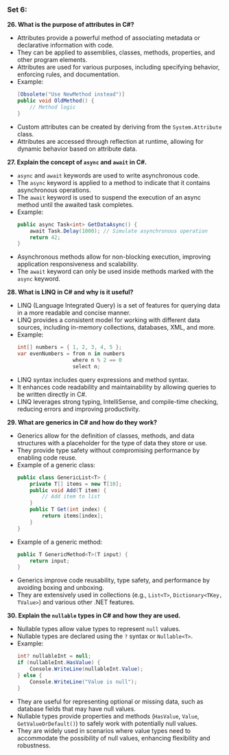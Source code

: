 ### Set 6:

**26. What is the purpose of attributes in C#?**
- Attributes provide a powerful method of associating metadata or declarative information with code.
- They can be applied to assemblies, classes, methods, properties, and other program elements.
- Attributes are used for various purposes, including specifying behavior, enforcing rules, and documentation.
- Example:
  ```csharp
  [Obsolete("Use NewMethod instead")]
  public void OldMethod() {
      // Method logic
  }
  ```
- Custom attributes can be created by deriving from the `System.Attribute` class.
- Attributes are accessed through reflection at runtime, allowing for dynamic behavior based on attribute data.

**27. Explain the concept of `async` and `await` in C#.**
- `async` and `await` keywords are used to write asynchronous code.
- The `async` keyword is applied to a method to indicate that it contains asynchronous operations.
- The `await` keyword is used to suspend the execution of an async method until the awaited task completes.
- Example:
  ```csharp
  public async Task<int> GetDataAsync() {
      await Task.Delay(1000); // Simulate asynchronous operation
      return 42;
  }
  ```
- Asynchronous methods allow for non-blocking execution, improving application responsiveness and scalability.
- The `await` keyword can only be used inside methods marked with the `async` keyword.

**28. What is LINQ in C# and why is it useful?**
- LINQ (Language Integrated Query) is a set of features for querying data in a more readable and concise manner.
- LINQ provides a consistent model for working with different data sources, including in-memory collections, databases, XML, and more.
- Example:
  ```csharp
  int[] numbers = { 1, 2, 3, 4, 5 };
  var evenNumbers = from n in numbers
                    where n % 2 == 0
                    select n;
  ```
- LINQ syntax includes query expressions and method syntax.
- It enhances code readability and maintainability by allowing queries to be written directly in C#.
- LINQ leverages strong typing, IntelliSense, and compile-time checking, reducing errors and improving productivity.

**29. What are generics in C# and how do they work?**
- Generics allow for the definition of classes, methods, and data structures with a placeholder for the type of data they store or use.
- They provide type safety without compromising performance by enabling code reuse.
- Example of a generic class:
  ```csharp
  public class GenericList<T> {
      private T[] items = new T[10];
      public void Add(T item) {
          // Add item to list
      }
      public T Get(int index) {
          return items[index];
      }
  }
  ```
- Example of a generic method:
  ```csharp
  public T GenericMethod<T>(T input) {
      return input;
  }
  ```
- Generics improve code reusability, type safety, and performance by avoiding boxing and unboxing.
- They are extensively used in collections (e.g., `List<T>`, `Dictionary<TKey, TValue>`) and various other .NET features.

**30. Explain the `nullable` types in C# and how they are used.**
- Nullable types allow value types to represent `null` values.
- Nullable types are declared using the `?` syntax or `Nullable<T>`.
- Example:
  ```csharp
  int? nullableInt = null;
  if (nullableInt.HasValue) {
      Console.WriteLine(nullableInt.Value);
  } else {
      Console.WriteLine("Value is null");
  }
  ```
- They are useful for representing optional or missing data, such as database fields that may have null values.
- Nullable types provide properties and methods (`HasValue`, `Value`, `GetValueOrDefault()`) to safely work with potentially null values.
- They are widely used in scenarios where value types need to accommodate the possibility of null values, enhancing flexibility and robustness.
